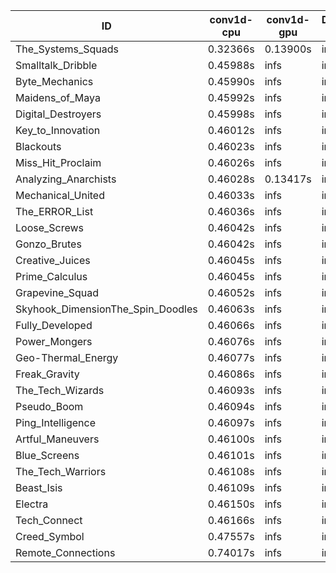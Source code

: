 |ID|conv1d-cpu|conv1d-gpu|DWSPConv2D-gpu|gemm-gpu|avg|
|-|-|-|-|-|-|
|The_Systems_Squads|0.32366s|0.13900s|infs|4.41376s|infs|
|Smalltalk_Dribble|0.45988s|infs|infs|4.49584s|infs|
|Byte_Mechanics|0.45990s|infs|infs|4.39684s|infs|
|Maidens_of_Maya|0.45992s|infs|infs|4.40713s|infs|
|Digital_Destroyers|0.45998s|infs|infs|4.36495s|infs|
|Key_to_Innovation|0.46012s|infs|infs|4.38125s|infs|
|Blackouts|0.46023s|infs|infs|4.53913s|infs|
|Miss_Hit_Proclaim|0.46026s|infs|infs|4.40648s|infs|
|Analyzing_Anarchists|0.46028s|0.13417s|infs|4.42549s|infs|
|Mechanical_United|0.46033s|infs|infs|4.41411s|infs|
|The_ERROR_List|0.46036s|infs|infs|4.38106s|infs|
|Loose_Screws|0.46042s|infs|infs|4.41900s|infs|
|Gonzo_Brutes|0.46042s|infs|infs|4.38297s|infs|
|Creative_Juices|0.46045s|infs|infs|4.39819s|infs|
|Prime_Calculus|0.46045s|infs|infs|4.42069s|infs|
|Grapevine_Squad|0.46052s|infs|infs|4.37708s|infs|
|Skyhook_DimensionThe_Spin_Doodles|0.46063s|infs|infs|4.42608s|infs|
|Fully_Developed|0.46066s|infs|infs|4.40104s|infs|
|Power_Mongers|0.46076s|infs|infs|4.41903s|infs|
|Geo-Thermal_Energy|0.46077s|infs|infs|4.41212s|infs|
|Freak_Gravity|0.46086s|infs|infs|4.40716s|infs|
|The_Tech_Wizards|0.46093s|infs|infs|4.42471s|infs|
|Pseudo_Boom|0.46094s|infs|infs|4.39804s|infs|
|Ping_Intelligence|0.46097s|infs|infs|4.40682s|infs|
|Artful_Maneuvers|0.46100s|infs|infs|4.39224s|infs|
|Blue_Screens|0.46101s|infs|infs|4.40945s|infs|
|The_Tech_Warriors|0.46108s|infs|infs|4.43143s|infs|
|Beast_Isis|0.46109s|infs|infs|4.41328s|infs|
|Electra|0.46150s|infs|infs|4.41616s|infs|
|Tech_Connect|0.46166s|infs|infs|4.40463s|infs|
|Creed_Symbol|0.47557s|infs|infs|4.36748s|infs|
|Remote_Connections|0.74017s|infs|infs|4.41176s|infs|
